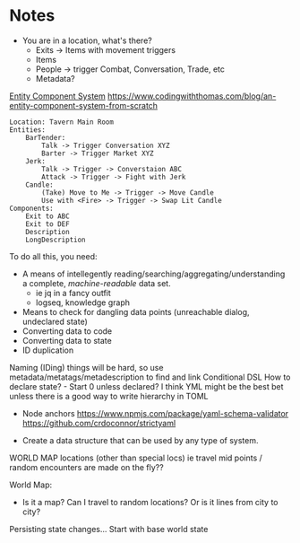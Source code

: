 # Notes

- You are in a location, what's there?
	- Exits -> Items with movement triggers
	- Items
	- People -> trigger Combat, Conversation, Trade, etc
	- Metadata?

[Entity Component System](https://en.wikipedia.org/wiki/Entity_component_system)
https://www.codingwiththomas.com/blog/an-entity-component-system-from-scratch
```
Location: Tavern Main Room
Entities:
	BarTender:
		Talk -> Trigger Conversation XYZ
		Barter -> Trigger Market XYZ
	Jerk:
		Talk -> Trigger -> Converstaion ABC
		Attack -> Trigger -> Fight with Jerk
	Candle:
		(Take) Move to Me -> Trigger -> Move Candle
		Use with <Fire> -> Trigger -> Swap Lit Candle
Components:
	Exit to ABC
	Exit to DEF
	Description
	LongDescription
```

To do all this, you need:
- A means of intellegently reading/searching/aggregating/understanding a complete, _machine-readable_ data set.
	- ie jq in a fancy outfit
	- logseq, knowledge graph
- Means to check for dangling data points (unreachable dialog, undeclared state)
- Converting data to code
- Converting data to state
- ID duplication

Naming (IDing) things will be hard, so use metadata/metatags/metadescription to find and link
Conditional DSL
How to declare state? - Start 0 unless declared?
I think YML might be the best bet unless there is a good way to write hierarchy in TOML
- Node anchors
https://www.npmjs.com/package/yaml-schema-validator
https://github.com/crdoconnor/strictyaml


- Create a data structure that can be used by any type of system.

WORLD MAP locations (other than special locs) ie travel mid points / random encounters are made on the fly??

World Map:
 - Is it a map? Can I travel to random locations? Or is it lines from city to city?


Persisting state changes...
Start with base world state